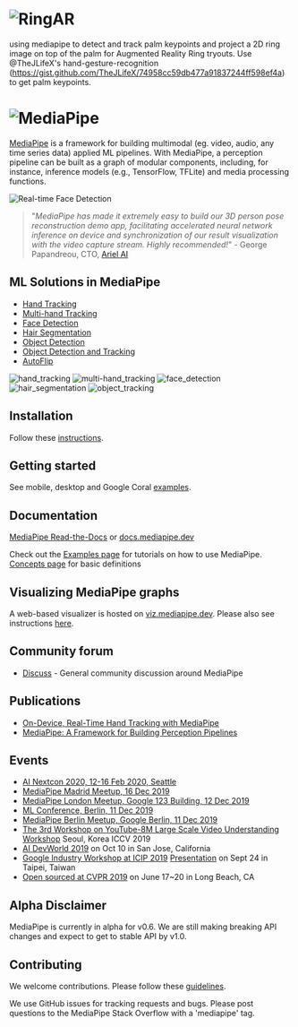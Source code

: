 ![RingAR](mediapipe/docs/images/mediapipe_small.png?raw=true "MediaPipe logo")
=======================================================================
using mediapipe to detect and track palm keypoints and project a 2D ring image on top of the palm for Augmented Reality Ring tryouts. Use @TheJLifeX's hand-gesture-recognition (https://gist.github.com/TheJLifeX/74958cc59db477a91837244ff598ef4a) to get palm keypoints. 


![MediaPipe](mediapipe/docs/images/mediapipe_small.png?raw=true "MediaPipe logo")
=======================================================================

[MediaPipe](http://mediapipe.dev) is a framework for building multimodal (eg. video, audio, any time series data) applied ML pipelines. With MediaPipe, a perception pipeline can be built as a graph of modular components, including, for instance, inference models (e.g., TensorFlow, TFLite) and media processing functions.

![Real-time Face Detection](mediapipe/docs/images/realtime_face_detection.gif)

> "<em>MediaPipe has made it extremely easy to build our 3D person pose reconstruction demo app, facilitating accelerated neural network inference on device and synchronization of our result visualization with the video capture stream. Highly recommended!</em>" - George Papandreou, CTO, [Ariel AI](https://arielai.com)

## ML Solutions in MediaPipe

* [Hand Tracking](mediapipe/docs/hand_tracking_mobile_gpu.md)
* [Multi-hand Tracking](mediapipe/docs/multi_hand_tracking_mobile_gpu.md)
* [Face Detection](mediapipe/docs/face_detection_mobile_gpu.md)
* [Hair Segmentation](mediapipe/docs/hair_segmentation_mobile_gpu.md)
* [Object Detection](mediapipe/docs/object_detection_mobile_gpu.md)
* [Object Detection and Tracking](mediapipe/docs/object_tracking_mobile_gpu.md)
* [AutoFlip](mediapipe/docs/autoflip.md)

![hand_tracking](mediapipe/docs/images/mobile/hand_tracking_3d_android_gpu_small.gif)
![multi-hand_tracking](mediapipe/docs/images/mobile/multi_hand_tracking_android_gpu_small.gif)
![face_detection](mediapipe/docs/images/mobile/face_detection_android_gpu_small.gif)
![hair_segmentation](mediapipe/docs/images/mobile/hair_segmentation_android_gpu_small.gif)
![object_tracking](mediapipe/docs/images/mobile/object_tracking_android_gpu_small.gif)

## Installation
Follow these [instructions](mediapipe/docs/install.md).

## Getting started
See mobile, desktop and Google Coral [examples](mediapipe/docs/examples.md).

## Documentation
[MediaPipe Read-the-Docs](https://mediapipe.readthedocs.io/) or [docs.mediapipe.dev](https://docs.mediapipe.dev)

Check out the [Examples page](https://mediapipe.readthedocs.io/en/latest/examples.html) for tutorials on how to use MediaPipe. [Concepts page](https://mediapipe.readthedocs.io/en/latest/concepts.html) for basic definitions

## Visualizing MediaPipe graphs
A web-based visualizer is hosted on [viz.mediapipe.dev](https://viz.mediapipe.dev/). Please also see instructions [here](mediapipe/docs/visualizer.md).

## Community forum
*  [Discuss](https://groups.google.com/forum/#!forum/mediapipe) - General community discussion around MediaPipe

## Publications
* [On-Device, Real-Time Hand Tracking with MediaPipe](https://ai.googleblog.com/2019/08/on-device-real-time-hand-tracking-with.html)
* [MediaPipe: A Framework for Building Perception Pipelines](https://arxiv.org/abs/1906.08172)

## Events
* [AI Nextcon 2020, 12-16 Feb 2020, Seattle](http://aisea20.xnextcon.com/)
* [MediaPipe Madrid Meetup, 16 Dec 2019](https://www.meetup.com/Madrid-AI-Developers-Group/events/266329088/)
* [MediaPipe London Meetup, Google 123 Building, 12 Dec 2019](https://www.meetup.com/London-AI-Tech-Talk/events/266329038)
* [ML Conference, Berlin, 11 Dec 2019](https://mlconference.ai/machine-learning-advanced-development/mediapipe-building-real-time-cross-platform-mobile-web-edge-desktop-video-audio-ml-pipelines/)
* [MediaPipe Berlin Meetup, Google Berlin, 11 Dec 2019](https://www.meetup.com/Berlin-AI-Tech-Talk/events/266328794/)
* [The 3rd Workshop on YouTube-8M Large Scale Video Understanding Workshop](https://research.google.com/youtube8m/workshop2019/index.html) Seoul, Korea ICCV 2019
* [AI DevWorld 2019](https://aidevworld.com) on Oct 10 in San Jose, California
* [Google Industry Workshop at ICIP 2019](http://2019.ieeeicip.org/?action=page4&id=14#Google) [Presentation](https://docs.google.com/presentation/d/e/2PACX-1vRIBBbO_LO9v2YmvbHHEt1cwyqH6EjDxiILjuT0foXy1E7g6uyh4CesB2DkkEwlRDO9_lWfuKMZx98T/pub?start=false&loop=false&delayms=3000&slide=id.g556cc1a659_0_5) on Sept 24 in Taipei, Taiwan
* [Open sourced at CVPR 2019](https://sites.google.com/corp/view/perception-cv4arvr/mediapipe) on June 17~20 in Long Beach, CA

## Alpha Disclaimer
MediaPipe is currently in alpha for v0.6. We are still making breaking API changes and expect to get to stable API by v1.0.

## Contributing
We welcome contributions. Please follow these [guidelines](./CONTRIBUTING.md).

We use GitHub issues for tracking requests and bugs. Please post questions to the MediaPipe Stack Overflow with a 'mediapipe' tag.
